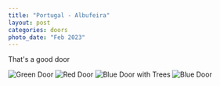 ```yaml
---
title: "Portugal - Albufeira"
layout: post
categories: doors
photo_date: "Feb 2023"
---
```


That's a good door

![Green Door](/doors/images/portugal_albufeira_green.jpeg)
![Red Door](/doors/images/portugal_albufeira_red.jpeg)
![Blue Door with Trees](/doors/images/portugal_albufeira_blue_trees.jpeg)
![Blue Door](/doors/images/portugal_albufeira_blue.jpeg)
